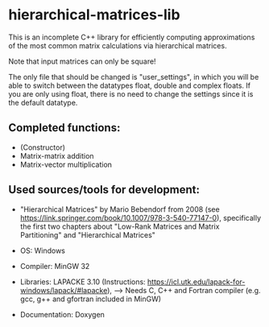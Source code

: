 # hierarchical-matrices-lib

This is an incomplete C++ library for efficiently computing approximations of the most common matrix calculations via hierarchical matrices.

Note that input matrices can only be square!

The only file that should be changed is "user_settings", in which you will be able to switch between the datatypes float, double and complex floats. If you are only using float, there is no need to change the settings since it is the default datatype.

## Completed functions:
* (Constructor)
* Matrix-matrix addition
* Matrix-vector multiplication

## Used sources/tools for development:
* "Hierarchical Matrices" by Mario Bebendorf from 2008 (see https://link.springer.com/book/10.1007/978-3-540-77147-0), specifically the first two chapters about "Low-Rank Matrices and Matrix Partitioning" and "Hierarchical Matrices"

* OS: Windows
* Compiler: MinGW 32
* Libraries: LAPACKE 3.10 (Instructions: https://icl.utk.edu/lapack-for-windows/lapack/#lapacke),                           --> Needs C, C++ and Fortran compiler (e.g. gcc, g++ and gfortran included in MinGW)

* Documentation: Doxygen
